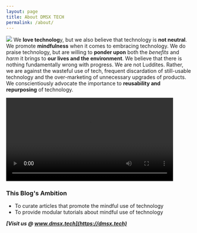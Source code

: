 ```yaml
---
layout: page
title: About DMSX TECH 
permalink: /about/
---
```


<img id="thatsuspng" src="{{ site.url }}/assets/images/thatsus.png"/> We **love technolog**y, but we also believe that technology is **not neutral**. We promote **mindfulness** when it comes to embracing technology. We do praise technology, but are willing to **ponder upon** both the *benefits* and *harm* it brings to **our lives and the environment**. We believe that there is nothing fundamentally wrong with progress. We are not Luddites. Rather, we are against the wasteful use of tech, frequent discardation of still-usable technology and the over-marketing of unnecessary upgrades of products. We conscientiously advocate the importance to **reusability and repurposing** of technology. 

 <video autoplay width="90%">
	   <!-- <source src="{{ site.url }}/assets/images/dmsxlogointro.m4v" type="video/ogg"> -->
	   <source src="{{ site.url }}/assets/images/dmsxlogointro.mp4" type="video/mp4">
	   <!-- <source src="{{ site.url }}/assets/images/dmsxlogointro4ipod.mp4" type="video/mp4"> -->
 </video>


### This Blog's Ambition

* To curate articles that promote the mindful use of technology
* To provide modular tutorials about mindful use of technology

***[Visit us @ www.dmsx.tech](https://dmsx.tech)***   


